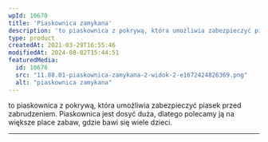 ```yaml
---
wpId: 10670
title: 'Piaskownica zamykana'
description: 'to piaskownica z pokrywą, która umożliwia zabezpieczyć piasek przed zabrudzeniem. Piaskownica jest dosyć duża, dlatego polecamy ją na większe place zabaw, gdzie bawi się wiele dzieci.'
type: product
createdAt: 2021-03-29T16:55:46
modifiedAt: 2024-08-02T15:44:51
featuredMedia:
  id: 10676
  src: "11.88.01-piaskownica-zamykana-2-widok-2-e1672424826369.png"
  alt: "piaskownica zamykana"
---
```



to piaskownica z pokrywą, która umożliwia zabezpieczyć piasek przed zabrudzeniem. Piaskownica jest dosyć duża, dlatego polecamy ją na większe place zabaw, gdzie bawi się wiele dzieci.

* * *